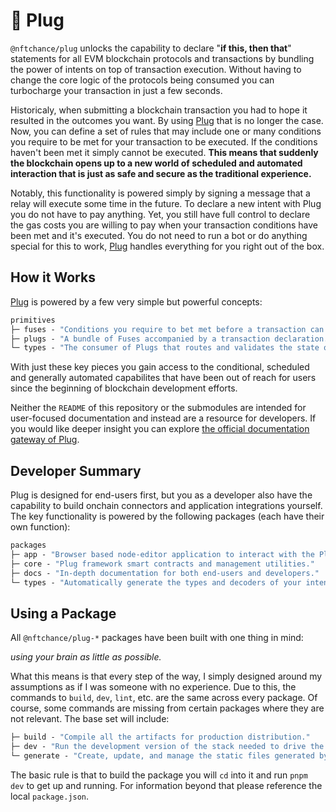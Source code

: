 # 🔌 Plug

`@nftchance/plug` unlocks the capability to declare "**if this, then that**" statements for all EVM blockchain protocols and transactions by bundling the power of intents on top of transaction execution. Without having to change the core logic of the protocols being consumed you can turbocharge your transaction in just a few seconds.

Historicaly, when submitting a blockchain transaction you had to hope it resulted in the outcomes you want. By using [Plug](https://onplug.io) that is no longer the case. Now, you can define a set of rules that may include one or many conditions you require to be met for your transaction to be executed. If the conditions haven't been met it simply cannot be executed. **This means that suddenly the blockchain opens up to a new world of scheduled and automated interaction that is just as safe and secure as the traditional experience.**

Notably, this functionality is powered simply by signing a message that a relay will execute some time in the future. To declare a new intent with Plug you do not have to pay anything. Yet, you still have full control to declare the gas costs you are willing to pay when your transaction conditions have been met and it's executed. You do not need to run a bot or do anything special for this to work, [Plug](https://onplug.io) handles everything for you right out of the box.

## How it Works

[Plug](https://onplug.io) is powered by a few very simple but powerful concepts:

```ml
primitives
├─ fuses - "Conditions you require to bet met before a transaction can execute."
├─ plugs - "A bundle of Fuses accompanied by a transaction declaration."
└─ types - "The consumer of Plugs that routes and validates the state of your declaration."
```

With just these key pieces you gain access to the conditional, scheduled and generally automated capabilites that have been out of reach for users since the beginning of blockchain development efforts.

Neither the `README` of this repository or the submodules are intended for user-focused documentation and instead are a resource for developers. If you would like deeper insight you can explore [the official documentation gateway of Plug](https://docs.onplug.io).

## Developer Summary

Plug is designed for end-users first, but you as a developer also have the capability to build onchain connectors and application integrations yourself. The key functionality is powered by the following packages (each have their own function):

```ml
packages
├─ app - "Browser based node-editor application to interact with the Plug protocol."
├─ core - "Plug framework smart contracts and management utilities."
├─ docs - "In-depth documentation for both end-users and developers."
└─ types - "Automatically generate the types and decoders of your intent framework."
```

## Using a Package

All `@nftchance/plug-*` packages have been built with one thing in mind:

_using your brain as little as possible._

What this means is that every step of the way, I simply designed around my assumptions as if I was someone with no experience. Due to this, the commands to `build`, `dev`, `lint`, etc. are the same across every package. Of course, some commands are missing from certain packages where they are not relevant. The base set will include:

```ml
├─ build - "Compile all the artifacts for production distribution."
├─ dev - "Run the development version of the stack needed to drive the active package."
└─ generate - "Create, update, and manage the static files generated by Plug."
```

The basic rule is that to build the package you will `cd` into it and run `pnpm dev` to get up and running. For information beyond that please reference the local `package.json`.
